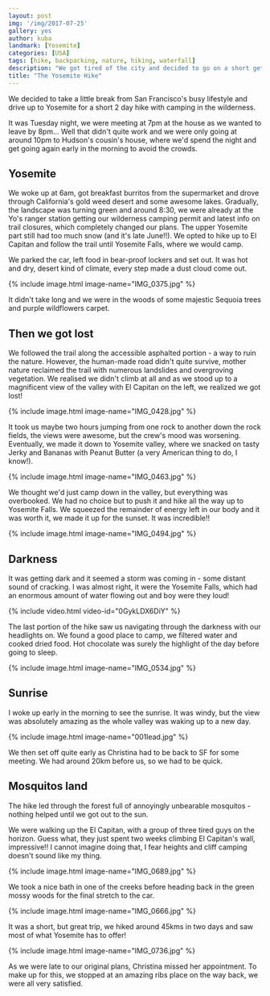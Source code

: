 ```yaml
---
layout: post
img: '/img/2017-07-25'
gallery: yes
author: kuba
landmark: [Yosemite]
categories: [USA]
tags: [hike, backpacking, nature, hiking, waterfall]
description: "We got tired of the city and decided to go on a short getaway to Yosemite, one of the most beautiful national park on the West Coast!"
title: "The Yosemite Hike"
---
```


We decided to take a little break from San Francisco's busy lifestyle and drive up to Yosemite for a short 2 day hike with camping in the wilderness.

It was Tuesday night, we were meeting at 7pm at the house as we wanted to leave by 8pm... Well that didn't quite work and we were only going at around 10pm to Hudson's cousin's house, where we'd spend the night and get going again early in the morning to avoid the crowds.

## Yosemite

We woke up at 6am, got breakfast burritos from the supermarket and drove through California's gold weed desert and some awesome lakes. Gradually, the landscape was turning green and around 8:30, we were already at the Yo's ranger station getting our wilderness camping permit and latest info on trail closures, which completely changed our plans. The upper Yosemite part still had too much snow (and it's late June!!). We opted to hike up to El Capitan and follow the trail until Yosemite Falls, where we would camp.

We parked the car, left food in bear-proof lockers and set out. It was hot and dry, desert kind of climate, every step made a dust cloud come out.

{% include image.html image-name="IMG_0375.jpg" %}

It didn't take long and we were in the woods of some majestic Sequoia trees and purple wildflowers carpet. 

## Then we got lost

We followed the trail along the accessible asphalted portion - a way to ruin the nature. However, the human-made road didn't quite survive, mother nature reclaimed the trail with numerous landslides and overgroving vegetation. We realised we didn't climb at all and as we stood up to a magnificent view of the valley with El Capitan on the left, we realized we got lost!

{% include image.html image-name="IMG_0428.jpg" %}

It took us maybe two hours jumping from one rock to another down the rock fields, the views were awesome, but the crew's mood was worsening. Eventually, we made it down to Yosemite valley, where we snacked on tasty Jerky and Bananas with Peanut Butter (a very American thing to do, I know!).

{% include image.html image-name="IMG_0463.jpg" %}

We thought we'd just camp down in the valley, but everything was overbooked. We had no choice but to push it and hike all the way up to Yosemite Falls. We squeezed the remainder of energy left in our body and it was worth it, we made it up for the sunset. It was incredible!!

{% include image.html image-name="IMG_0494.jpg" %}

## Darkness

It was getting dark and it seemed a storm was coming in - some distant sound of cracking. I was almost right, it were the Yosemite Falls, which had an enormous amount of water flowing out and boy were they loud! 

{% include video.html video-id="0GykLDX6DiY" %}

The last portion of the hike saw us navigating through the darkness with our headlights on. We found a good place to camp, we filtered water and cooked dried food. Hot chocolate was surely the highlight of the day before going to sleep.

{% include image.html image-name="IMG_0534.jpg" %}

## Sunrise

I woke up early in the morning to see the sunrise. It was windy, but the view was absolutely amazing as the whole valley was waking up to a new day.

{% include image.html image-name="001lead.jpg" %}

We then set off quite early as Christina had to be back to SF for some meeting. We had around 20km before us, so we had to be quick.

## Mosquitos land

The hike led through the forest full of annoyingly unbearable mosquitos - nothing helped until we got out to the sun. 

We were walking up the El Capitan, with a group of three tired guys on the horizon. Guess what, they just spent two weeks climbing El Capitan's wall, impressive!! I cannot imagine doing that, I fear heights and cliff camping doesn't sound like my thing.

{% include image.html image-name="IMG_0689.jpg" %}

We took a nice bath in one of the creeks before heading back in the green mossy woods for the final stretch to the car. 

{% include image.html image-name="IMG_0666.jpg" %}

It was a short, but great trip, we hiked around 45kms in two days and saw most of what Yosemite has to offer! 

{% include image.html image-name="IMG_0736.jpg" %}

As we were late to our original plans, Christina missed her appointment. To make up for this, we stopped at an amazing ribs place on the way back, we were all very satisfied. 
